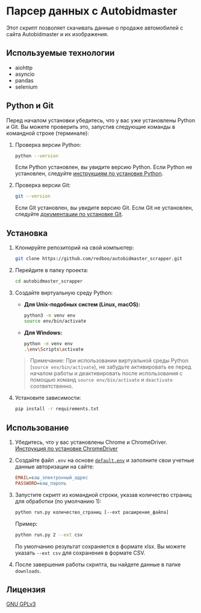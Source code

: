 # Парсер данных с Autobidmaster

Этот скрипт позволяет скачивать данные о продаже автомобилей с сайта Autobidmaster и их изображения.

## Используемые технологии

* aiohttp
* asyncio
* pandas
* selenium

## Python и Git

Перед началом установки убедитесь, что у вас уже установлены Python и Git. Вы можете проверить это, запустив следующие команды в командной строке (терминале):

1. Проверка версии Python:

    ```bash
    python --version
    ```

    Если Python установлен, вы увидите версию Python. Если Python не установлен, следуйте [инструкциям по установке Python](https://telegra.ph/Kak-ustanovit-Python-na-razlichnyh-operacionnyh-sistemah-11-01).

2. Проверка версии Git:

    ```bash
    git --version
    ```

    Если Git установлен, вы увидите версию Git. Если Git не установлен, следуйте [документации по установке Git](https://git-scm.com/book/ru/v2/%D0%92%D0%B2%D0%B5%D0%B4%D0%B5%D0%BD%D0%B8%D0%B5-%D0%A3%D1%81%D1%82%D0%B0%D0%BD%D0%BE%D0%B2%D0%BA%D0%B0-Git).

## Установка

1. Клонируйте репозиторий на свой компьютер:

    ```bash
    git clone https://github.com/redboo/autobidmaster_scrapper.git
    ```

2. Перейдите в папку проекта:

    ```bash
    cd autobidmaster_scrapper
    ```

3. Создайте виртуальную среду Python:

   * **Для Unix-подобных систем (Linux, macOS):**

     ```bash
     python3 -m venv env
     source env/bin/activate
     ```

   * **Для Windows:**

     ```bash
     python -m venv env
     .\env\Scripts\activate
     ```

    > Примечание: При использовании виртуальной среды Python (`source env/bin/activate`), не забудьте активировать ее перед началом работы и деактивировать после использования с помощью команд `source env/bin/activate` и `deactivate` соответственно.

4. Установите зависимости:

    ```bash
    pip install -r requirements.txt
    ```

## Использование

1. Убедитесь, что у вас установлены Chrome и ChromeDriver. [Инструкция по установке ChromeDriver](https://sites.google.com/chromium.org/driver/getting-started)

2. Создайте файл `.env` на основе [`default.env`](default.env) и заполните свои учетные данные авторизации на сайте:

    ```ini
    EMAIL=ваш_электронный_адрес
    PASSWORD=ваш_пароль
    ```

3. Запустите скрипт из командной строки, указав количество страниц для обработки (по умолчанию 1):

    ```bash
    python run.py количество_страниц [--ext расширение_файла]
    ```

    Пример:

    ```bash
    python run.py 2 --ext csv
    ```

    По умолчанию результат сохраняется в формате xlsx. Вы можете указать `--ext csv` для сохранения в формате CSV.

4. После завершения работы скрипта, вы найдете данные в папке `downloads`.

## Лицензия

[GNU GPLv3](LICENSE)
